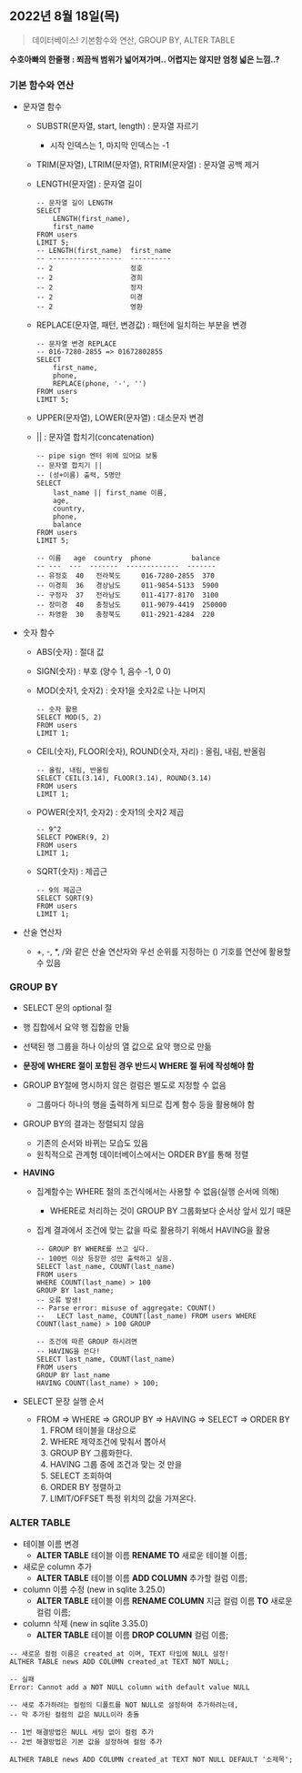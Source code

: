 ## 2022년 8월 18일(목)

> 데이터베이스! 기본함수와 연산, GROUP BY, ALTER TABLE



**수호아빠의 한줄평 : 쬐끔씩 범위가 넓어져가며.. 어렵지는 않지만 엄청 넓은 느낌..?**



### 기본 함수와 연산

- 문자열 함수

  - SUBSTR(문자열, start, length) : 문자열 자르기

    - 시작 인덱스는 1, 마지막 인덱스는 -1

  - TRIM(문자열), LTRIM(문자열), RTRIM(문자열) : 문자열 공백 제거

  - LENGTH(문자열) : 문자열 길이

    ```sqlite
    -- 문자열 길이 LENGTH
    SELECT 
        LENGTH(first_name),
        first_name
    FROM users
    LIMIT 5;
    -- LENGTH(first_name)  first_name
    -- ------------------  ----------
    -- 2                   정호
    -- 2                   경희
    -- 2                   정자
    -- 2                   미경
    -- 2                   영환

  - REPLACE(문자열, 패턴, 변경값) : 패턴에 일치하는 부분을 변경

    ```sqlite
    -- 문자열 변경 REPLACE
    -- 016-7280-2855 => 01672802855
    SELECT 
        first_name,
        phone,
        REPLACE(phone, '-', '')
    FROM users
    LIMIT 5;
    ```

  - UPPER(문자열), LOWER(문자열) : 대소문자 변경

  - || : 문자열 합치기(concatenation)

    ```sqlite
    -- pipe sign 엔터 위에 있어요 보통
    -- 문자열 합치기 ||
    -- (성+이름) 출력, 5명만
    SELECT 
        last_name || first_name 이름,
        age,
        country,
        phone,
        balance
    FROM users
    LIMIT 5;
    
    -- 이름   age  country  phone          balance
    -- ---  ---  -------  -------------  -------
    -- 유정호  40   전라북도     016-7280-2855  370
    -- 이경희  36   경상남도     011-9854-5133  5900
    -- 구정자  37   전라남도     011-4177-8170  3100
    -- 장미경  40   충청남도     011-9079-4419  250000
    -- 차영환  30   충청북도     011-2921-4284  220
    ```

- 숫자 함수

  - ABS(숫자) : 절대 값

  - SIGN(숫자) : 부호 (양수 1, 음수 -1, 0 0)

  - MOD(숫자1, 숫자2) : 숫자1을 숫자2로 나눈 나머지

    ```sqlite
    -- 숫자 활용
    SELECT MOD(5, 2)
    FROM users
    LIMIT 1;
    ```

  - CEIL(숫자), FLOOR(숫자), ROUND(숫자, 자리) : 올림, 내림, 반올림

    ```sqlite
    -- 올림, 내림, 반올림
    SELECT CEIL(3.14), FLOOR(3.14), ROUND(3.14)
    FROM users
    LIMIT 1;
    ```

  - POWER(숫자1, 숫자2) : 숫자1의 숫자2 제곱

    ```sqlite
    -- 9^2
    SELECT POWER(9, 2)
    FROM users
    LIMIT 1;
    ```

  - SQRT(숫자) : 제곱근

    ```sqlite
    -- 9의 제곱근
    SELECT SQRT(9)
    FROM users
    LIMIT 1;
    ```

- 산술 연산자

  - +, -, *, /와 같은 산술 연산자와 우선 순위를 지정하는 () 기호를 연산에 활용할 수 있음



### GROUP BY

- SELECT 문의 optional 절

- 행 집합에서 요약 행 집합을 만듦

- 선택된 행 그룹을 하나 이상의 열 값으로 요약 행으로 만듦

- **문장에 WHERE 절이 포함된 경우 반드시 WHERE 절 뒤에 작성해야 함**

- GROUP BY절에 명시하지 않은 컬럼은 별도로 지정할 수 없음

  - 그룹마다 하나의 행을 출력하게 되므로 집계 함수 등을 활용해야 함

- GROUP BY의 결과는 정렬되지 않음

  - 기존의 순서와 바뀌는 모습도 있음
  - 원칙적으로 관계형 데이터베이스에서는 ORDER BY를 통해 정렬

- **HAVING**

  - 집계함수는 WHERE 절의 조건식에서는 사용할 수 없음(실행 순서에 의해)

    - WHERE로 처리하는 것이 GROUP BY 그룹화보다 순서상 앞서 있기 때문

  - 집계 결과에서 조건에 맞는 값을 따로 활용하기 위해서 HAVING을 활용

    ```sqlite
    -- GROUP BY WHERE를 쓰고 싶다.
    -- 100번 이상 등장한 성만 출력하고 싶음. 
    SELECT last_name, COUNT(last_name)
    FROM users
    WHERE COUNT(last_name) > 100
    GROUP BY last_name;
    -- 오류 발생!
    -- Parse error: misuse of aggregate: COUNT()
    --   LECT last_name, COUNT(last_name) FROM users WHERE COUNT(last_name) > 100 GROUP
    
    -- 조건에 따른 GROUP 하시려면
    -- HAVING을 쓴다!
    SELECT last_name, COUNT(last_name)
    FROM users
    GROUP BY last_name
    HAVING COUNT(last_name) > 100;
    ```

- SELECT 문장 실행 순서

  - FROM => WHERE => GROUP BY => HAVING => SELECT => ORDER BY
    1. FROM 테이블을 대상으로
    2. WHERE 제약조건에 맞춰서 뽑아서
    3. GROUP BY 그룹화한다.
    4. HAVING 그룹 중에 조건과 맞는 것 만을
    5. SELECT 조회하여
    6. ORDER BY 정렬하고
    7. LIMIT/OFFSET 특정 위치의 값을 가져온다.

  

### ALTER TABLE

- 테이블 이름 변경
  - **ALTER TABLE** 테이블 이름 **RENAME TO** 새로운 테이블 이름;
- 새로운 column 추가
  - **ALTER TABLE** 테이블 이름 **ADD COLUMN** 추가할 컬럼 이름;
- column 이름 수정 (new in sqlite 3.25.0)
  - **ALTER TABLE** 테이블 이름 **RENAME COLUMN** 지금 컬럼 이름 **TO** 새로운 컬럼 이름;
- column 삭제 (new in sqlite 3.35.0)
  - **ALTER TABLE** 테이블 이름 **DROP COLUMN** 컬럼 이름;

```sqlite
-- 새로운 컬럼 이름은 created_at 이며, TEXT 타입에 NULL 설정!
ALTHER TABLE news ADD COLUMN created_at TEXT NOT NULL;

-- 실패
Error: Cannot add a NOT NULL column with default value NULL

-- 새로 추가하려는 컬럼의 디폴트를 NOT NULL로 설정하여 추가하려는데, 
-- 막 추가된 컬럼의 값은 NULL이라 충돌

-- 1번 해결방법은 NULL 세팅 없이 컬럼 추가
-- 2번 해결방법은 기본 값을 설정하여 컬럼 추가

ALTHER TABLE news ADD COLUMN created_at TEXT NOT NULL DEFAULT '소제목';
```

